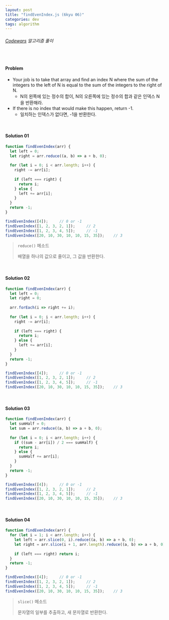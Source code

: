 ```yaml
---
layout: post
title: "findEvenIndex.js (6kyu 06)"
categories: dev
tags: algorithm
---
```


###### [Codewars](https://www.codewars.com) 알고리즘 풀이

<br>

#### Problem

- Your job is to take that array and find an index N where the sum of the integers to the left of N is equal to the sum of the integers to the right of N.
  - N의 왼쪽에 있는 정수의 합이, N의 오른쪽에 있는 정수의 합과 같은 인덱스 N을 반환해라.
- If there is no index that would make this happen, return -1.
  - 일치하는 인덱스가 없다면, -1을 반환한다.

<br>

#### Solution 01

```js
function findEvenIndex(arr) {
  let left = 0;
  let right = arr.reduce((a, b) => a + b, 0);
  
  for (let i = 0; i < arr.length; i++) {
    right -= arr[i];
    
    if (left === right) {
      return i;
    } else {
      left += arr[i];
    }
  }
  return -1;
}

findEvenIndex([4]);		// 0 or -1
findEvenIndex([1, 2, 3, 2, 1]);		// 2
findEvenIndex([1, 2, 3, 4, 5]);		// -1
findEvenIndex([20, 10, 30, 10, 10, 15, 35]);	// 3
```

> `reduce()` 메소드
>
> 배열을 하나의 값으로 줄이고, 그 값을 반환한다.

<br>

#### Solution 02

```js
function findEvenIndex(arr) {
  let left = 0;
  let right = 0;
  
  arr.forEach(i => right += i);
  
  for (let i = 0; i < arr.length; i++) {
    right -= arr[i];
    
    if (left === right) {
      return i;
    } else {
      left += arr[i];
    }
  }
  return -1;
}

findEvenIndex([4]);		// 0 or -1
findEvenIndex([1, 2, 3, 2, 1]);		// 2
findEvenIndex([1, 2, 3, 4, 5]);		// -1
findEvenIndex([20, 10, 30, 10, 10, 15, 35]);	// 3
```

<br>

#### Solution 03

```js
function findEvenIndex(arr) {
  let sumHalf = 0;
  let sum = arr.reduce((a, b) => a + b, 0);
  
  for (let i = 0; i < arr.length; i++) {
    if ((sum - arr[i]) / 2 === sumHalf) {
      return i;
    } else {
      sumHalf += arr[i];
    }
  }
  return -1;
}

findEvenIndex([4]);		// 0 or -1
findEvenIndex([1, 2, 3, 2, 1]);		// 2
findEvenIndex([1, 2, 3, 4, 5]);		// -1
findEvenIndex([20, 10, 30, 10, 10, 15, 35]);	// 3
```

<br>

#### Solution 04

```js
function findEvenIndex(arr) {
  for (let i = 1; i < arr.length; i++) {
    let left = arr.slice(0, i).reduce((a, b) => a + b, 0);
    let right = arr.slice(i + 1, arr.length).reduce((a, b) => a + b, 0);
    
    if (left === right) return i;
  }
  return -1;
}

findEvenIndex([4]);		// 0 or -1
findEvenIndex([1, 2, 3, 2, 1]);		// 2
findEvenIndex([1, 2, 3, 4, 5]);		// -1
findEvenIndex([20, 10, 30, 10, 10, 15, 35]);	// 3
```

> `slice()` 메소드
>
> 문자열의 일부를 추출하고, 새 문자열로 반환한다.

<br>